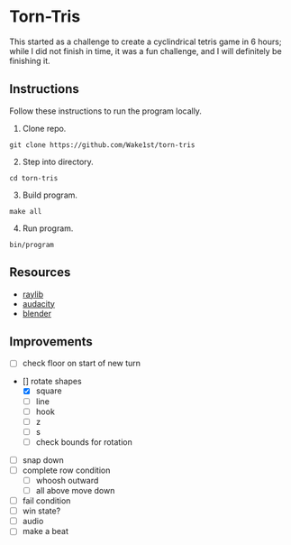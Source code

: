 # Torn-Tris

This started as a challenge to create a cyclindrical tetris game in 6 hours; while I did not finish in time, it was a fun challenge, and I will definitely be finishing it.

## Instructions

Follow these instructions to run the program locally.

1. Clone repo.
  ```
  git clone https://github.com/Wake1st/torn-tris
  ```
2. Step into directory.
  ```
  cd torn-tris
  ```
3. Build program.
  ```
  make all
  ```
4. Run program.
  ```
  bin/program
  ```

## Resources

- [raylib](https://github.com/raysan5/raylib)
- [audacity](https://www.audacityteam.org/)
- [blender](https://www.blender.org/)

## Improvements

- [ ] check floor on start of new turn
- [] rotate shapes
  - [x] square
  - [ ] line
  - [ ] hook
  - [ ] z
  - [ ] s
  - [ ] check bounds for rotation
- [ ] snap down
- [ ] complete row condition
  - [ ] whoosh outward
  - [ ] all above move down
- [ ] fail condition
- [ ] win state?
- [ ] audio
- [ ] make a beat